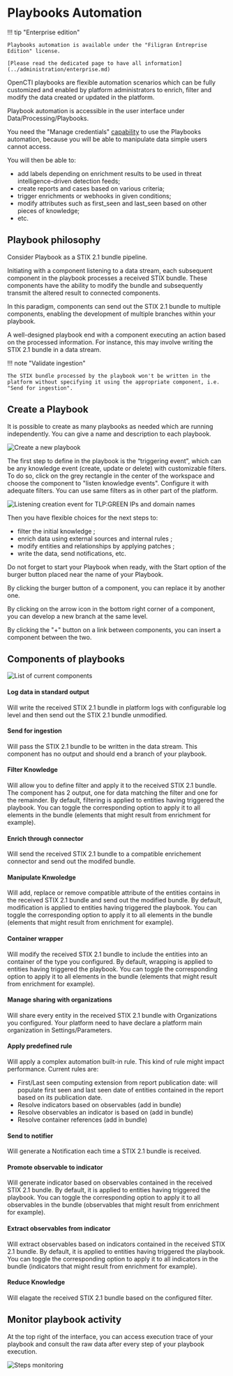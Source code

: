 # Playbooks Automation

!!! tip "Enterprise edition"

    Playbooks automation is available under the "Filigran Entreprise Edition" license.

    [Please read the dedicated page to have all information](../administration/enterprise.md)


OpenCTI playbooks are flexible automation scenarios which can be fully customized and enabled by platform administrators to enrich, filter and modify the data created or updated in the platform. 

Playbook automation is accessible in the user interface under Data/Processing/Playbooks.

You need the "Manage credentials" [capability](../administration/users.md) to use the Playbooks automation, because you will be able to manipulate data simple users cannot access.

You will then be able to:

* add labels depending on enrichment results to be used in threat intelligence-driven detection feeds;
* create reports and cases based on various criteria;
* trigger enrichments or webhooks in given conditions;
* modify attributes such as first_seen and last_seen based on other pieces of knowledge;
* etc.

## Playbook philosophy

Consider Playbook as a STIX 2.1 bundle pipeline. 

Initiating with a component listening to a data stream, each subsequent component in the playbook processes a received STIX bundle. These components have the ability to modify the bundle and subsequently transmit the altered result to connected components.

In this paradigm, components can send out the STIX 2.1 bundle to multiple components, enabling the development of multiple branches within your playbook.

A well-designed playbook end with a component executing an action based on the processed information. For instance, this may involve writing the STIX 2.1 bundle in a data stream.

!!! note "Validate ingestion"

    The STIX bundle processed by the playbook won't be written in the platform without specifying it using the appropriate component, i.e. "Send for ingestion".

## Create a Playbook

It is possible to create as many playbooks as needed which are running independently. You can give a name and description to each playbook.

![Create a new playbook](assets/playbook_create.png)

The first step to define in the playbook is the “triggering event”, which can be any knowledge event (create, update or delete) with customizable filters. To do so, click on the grey rectangle in the center of the workspace and choose the component to "listen knowledge events". Configure it with adequate filters. You can use same filters as in other part of the platform.

![Listening creation event for TLP:GREEN IPs and domain names](assets/playbook_listen.png)

Then you have flexible choices for the next steps to:

* filter the initial knowledge ;
* enrich data using external sources and internal rules ;
* modify entities and relationships by applying patches ;
* write the data, send notifications, etc.

Do not forget to start your Playbook when ready, with the Start option of the burger button placed near the name of your Playbook.

By clicking the burger button of a component, you can replace it by another one.

By clicking on the arrow icon in the bottom right corner of a component, you can develop a new branch at the same level.

By clicking the "+" button on a link between components, you can insert a component between the two.


## Components of playbooks

![List of current components](assets/playbook_components.png)

#### Log data in standard output
Will write the received STIX 2.1 bundle in platform logs with configurable log level and then send out the STIX 2.1 bundle unmodified.

#### Send for ingestion
Will pass the STIX 2.1 bundle to be written in the data stream. This component has no output and should end a branch of your playbook.

#### Filter Knowledge
Will allow you to define filter and apply it to the received STIX 2.1 bundle. The component has 2 output, one for data matching the filter and one for the remainder.
By default, filtering is applied to entities having triggered the playbook. You can toggle the corresponding option to apply it to all elements in the bundle (elements that might result from enrichment for example).

#### Enrich through connector
Will send the received STIX 2.1 bundle to a compatible enrichement connector and send out the modifed bundle.

#### Manipulate Knwoledge
Will add, replace or remove compatible attribute of the entities contains in the received STIX 2.1 bundle and send out the modified bundle.
By default, modification is applied to entities having triggered the playbook. You can toggle the corresponding option to apply it to all elements in the bundle (elements that might result from enrichment for example).

#### Container wrapper
Will modify the received STIX 2.1 bundle to include the entities into an container of the type you configured. 
By default, wrapping is applied to entities having triggered the playbook. You can toggle the corresponding option to apply it to all elements in the bundle (elements that might result from enrichment for example).

#### Manage sharing with organizations
Will share every entity in the received STIX 2.1 bundle with Organizations you configured. Your platform need to have declare a platform main organization in Settings/Parameters.

#### Apply predefined rule
Will apply a complex automation built-in rule. This kind of rule might impact performance. Current rules are:
* First/Last seen computing extension from report publication date: will populate first seen and last seen date of entities contained in the report based on its publication date.
* Resolve indicators based on observables (add in bundle)
* Resolve observables an indicator is based on (add in bundle)
* Resolve container references (add in bundle)

#### Send to notifier
Will generate a Notification each time a STIX 2.1 bundle is received.

#### Promote observable to indicator
Will generate indicator based on observables contained in the received STIX 2.1 bundle. 
By default, it is applied to entities having triggered the playbook. You can toggle the corresponding option to apply it to all observables in the bundle (observables that might result from enrichment for example).

#### Extract observables from indicator   
Will extract observables based on indicators contained in the received STIX 2.1 bundle. 
By default, it is applied to entities having triggered the playbook. You can toggle the corresponding option to apply it to all indicators in the bundle (indicators that might result from enrichment for example).

#### Reduce Knowledge
Will elagate the received STIX 2.1 bundle based on the configured filter.


## Monitor playbook activity

At the top right of the interface, you can access execution trace of your playbook and consult the raw data after every step of your playbook execution.

![Steps monitoring](assets/playbook_traces.png)

